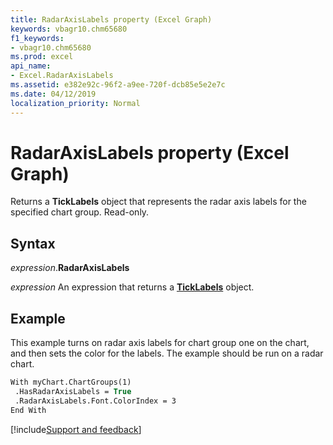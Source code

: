 ```yaml
---
title: RadarAxisLabels property (Excel Graph)
keywords: vbagr10.chm65680
f1_keywords:
- vbagr10.chm65680
ms.prod: excel
api_name:
- Excel.RadarAxisLabels
ms.assetid: e382e92c-96f2-a9ee-720f-dcb85e5e2e7c
ms.date: 04/12/2019
localization_priority: Normal
---
```



# RadarAxisLabels property (Excel Graph)

Returns a **TickLabels** object that represents the radar axis labels for the specified chart group. Read-only.

## Syntax

_expression_.**RadarAxisLabels**

_expression_ An expression that returns a **[TickLabels](Excel.TickLabels-graph-object.md)** object.

## Example

This example turns on radar axis labels for chart group one on the chart, and then sets the color for the labels. The example should be run on a radar chart.

```vb
With myChart.ChartGroups(1) 
 .HasRadarAxisLabels = True 
 .RadarAxisLabels.Font.ColorIndex = 3 
End With
```

[!include[Support and feedback](~/includes/feedback-boilerplate.md)]